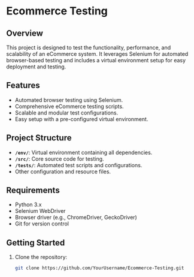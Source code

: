 # Ecommerce Testing

## Overview
This project is designed to test the functionality, performance, and scalability of an eCommerce system. It leverages Selenium for automated browser-based testing and includes a virtual environment setup for easy deployment and testing.

## Features
- Automated browser testing using Selenium.
- Comprehensive eCommerce testing scripts.
- Scalable and modular test configurations.
- Easy setup with a pre-configured virtual environment.

## Project Structure
- **`/env/`**: Virtual environment containing all dependencies.
- **`/src/`**: Core source code for testing.
- **`/tests/`**: Automated test scripts and configurations.
- Other configuration and resource files.

## Requirements
- Python 3.x
- Selenium WebDriver
- Browser driver (e.g., ChromeDriver, GeckoDriver)
- Git for version control

## Getting Started
1. Clone the repository:
   ```bash
   git clone https://github.com/YourUsername/Ecommerce-Testing.git
